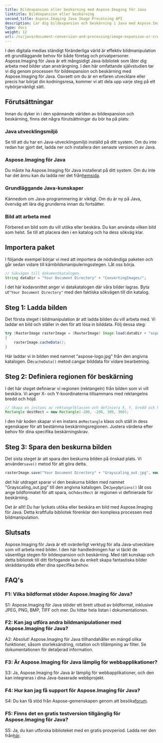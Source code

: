 ```yaml
---
title: Bildexpansion eller beskärning med Aspose.Imaging för Java
linktitle: Bildexpansion eller beskärning
second_title: Aspose.Imaging Java Image Processing API
description: Lär dig bildexpansion och beskärning i Java med Aspose.Imaging. Steg-för-steg handledning för utvecklare. Förbättra dina färdigheter i bildmanipulation.
type: docs
weight: 12
url: /sv/java/document-conversion-and-processing/image-expansion-or-cropping/
---
```

I den digitala medias ständigt föränderliga värld är effektiv bildmanipulation ett grundläggande behov för både företag och privatpersoner. Aspose.Imaging för Java är ett mångsidigt Java-bibliotek som låter dig arbeta med bilder utan ansträngning. I den här omfattande självstudien tar vi dig genom processen för bildexpansion och beskärning med Aspose.Imaging för Java. Oavsett om du är en erfaren utvecklare eller precis har börjat din kodningsresa, kommer vi att dela upp varje steg på ett nybörjarvänligt sätt.

## Förutsättningar

Innan du dyker in i den spännande världen av bildexpansion och beskärning, finns det några förutsättningar du bör ha på plats:

### Java utvecklingsmiljö

Se till att du har en Java-utvecklingsmiljö inställd på ditt system. Om du inte redan har gjort det, ladda ner och installera den senaste versionen av Java.

### Aspose.Imaging för Java

 Du måste ha Aspose.Imaging för Java installerat på ditt system. Om du inte har det ännu kan du ladda ner det från[hemsida](https://releases.aspose.com/imaging/java/).

### Grundläggande Java-kunskaper

Kännedom om Java-programmering är viktigt. Om du är ny på Java, överväg att lära dig grunderna innan du fortsätter.

### Bild att arbeta med

Förbered en bild som du vill utöka eller beskära. Du kan använda vilken bild som helst. Se till att placera den i en katalog och ha dess sökväg klar.

## Importera paket

I följande exempel börjar vi med att importera de nödvändiga paketen och går sedan vidare till kärnbildsmanipuleringsstegen. Låt oss börja.

```java
// Sökvägen till dokumentkatalogen.
String dataDir = "Your Document Directory" + "ConvertingImages/";
```

 I det här kodavsnittet anger vi datakatalogen där våra bilder lagras. Byta ut`"Your Document Directory"` med den faktiska sökvägen till din katalog.

## Steg 1: Ladda bilden

Det första steget i bildmanipulation är att ladda bilden du vill arbeta med. Vi laddar en bild och ställer in den för att lösa in bilddata. Följ dessa steg:

```java
try (RasterImage rasterImage = (RasterImage) Image.load(dataDir + "aspose-logo.jpg"))
{
    rasterImage.cacheData();
}
```

 Här laddar vi in bilden med namnet "aspose-logo.jpg" från den angivna katalogen. De`cacheData()` metod cangar bilddata för vidare bearbetning.

## Steg 2: Definiera regionen för beskärning

I det här steget definierar vi regionen (rektangeln) från bilden som vi vill beskära. Vi anger X- och Y-koordinaterna tillsammans med rektangelns bredd och höjd.

```java
// Skapa en instans av rektangelklassen och definiera X, Y, bredd och höjd på rektangeln
Rectangle destRect = new Rectangle(-200, -200, 300, 300);
```

 I den här koden skapar vi en instans av`Rectangle` klass och ställ in dess egenskaper för att bestämma beskärningsregionen. Justera värdena efter behov för dina specifika beskärningskrav.

## Steg 3: Spara den beskurna bilden

 Det sista steget är att spara den beskurna bilden på önskad plats. Vi använder`save()` metod för att göra detta. 

```java
rasterImage.save("Your Document Directory" + "Grayscaling_out.jpg", new JpegOptions(), destRect);
```

 det här utdraget sparar vi den beskurna bilden med namnet "Grayscaling_out.jpg" till den angivna katalogen. De`JpegOptions()` låt oss ange bildformatet för att spara, och`destRect` är regionen vi definierade för beskärning.

Det är allt! Du har lyckats utöka eller beskära en bild med Aspose.Imaging för Java. Detta kraftfulla bibliotek förenklar den komplexa processen med bildmanipulation.

## Slutsats

Aspose.Imaging för Java är ett ovärderligt verktyg för alla Java-utvecklare som vill arbeta med bilder. I den här handledningen har vi täckt de väsentliga stegen för bildexpansion och beskärning. Med rätt kunskap och detta bibliotek till ditt förfogande kan du enkelt skapa fantastiska bilder skräddarsydda efter dina specifika behov.

## FAQ's

### F1: Vilka bildformat stöder Aspose.Imaging för Java?
   
S1: Aspose.Imaging för Java stöder ett brett utbud av bildformat, inklusive JPEG, PNG, BMP, TIFF och mer. Du hittar hela listan i dokumentationen.

### F2: Kan jag utföra andra bildmanipulationer med Aspose.Imaging för Java?

A2: Absolut! Aspose.Imaging för Java tillhandahåller en mängd olika funktioner, såsom storleksändring, rotation och tillämpning av filter. Se dokumentationen för detaljerad information.

### F3: Är Aspose.Imaging för Java lämplig för webbapplikationer?

S3: Ja, Aspose.Imaging för Java är lämplig för webbapplikationer, och den kan integreras i dina Java-baserade webbprojekt.

### F4: Hur kan jag få support för Aspose.Imaging för Java?

 S4: Du kan få stöd från Aspose-gemenskapen genom att besöka[forum](https://forum.aspose.com/).

### F5: Finns det en gratis testversion tillgänglig för Aspose.Imaging för Java?

 S5: Ja, du kan utforska biblioteket med en gratis provperiod. Ladda ner den från[här](https://releases.aspose.com/).